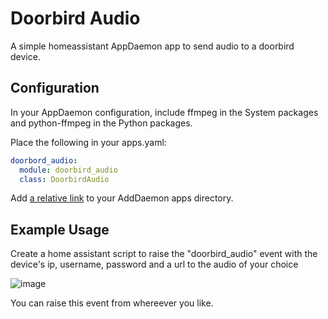 # Doorbird Audio
A simple homeassistant AppDaemon app to send audio to a doorbird device.

## Configuration

In your AppDaemon configuration, include ffmpeg in the System packages and python-ffmpeg in the Python packages.

Place the following in your apps.yaml:
```yaml
doorbord_audio:
  module: doorbird_audio
  class: DoorbirdAudio
```
Add [a relative link](ha-appdaemon-doorbird-audio/doorbird_auddio.py) to your AddDaemon apps directory.

## Example Usage

Create a home assistant script to raise the "doorbird_audio" event with the device's ip, username, password and a url to the audio of your choice

![image](https://github.com/coobnoob/doorbell-audio/assets/29867612/ed384426-cf60-433b-a9fd-bef0ae2ba7ee)

You can raise this event from whereever you like.



